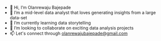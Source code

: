 - 👋 Hi, I’m Olanrewaju Bajepade
- 👀 I’m a mid-level data analyst that loves generating insights from a large data-set
- 🌱 I’m currently learning data storytelling
- 💞️ I’m looking to collaborate on exciting data analysis projects
- 📫 Let's connect through olanrewajubajepade@gmail.com

<!---
Ola-Baj/Ola-Baj is a ✨ special ✨ repository because its `README.md` (this file) appears on your GitHub profile.
You can click the Preview link to take a look at your changes.
--->
